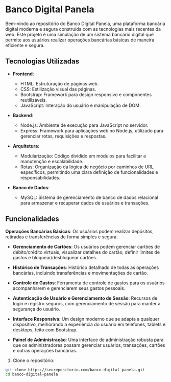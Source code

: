 # Banco Digital Panela

Bem-vindo ao repositório do Banco Digital Panela, uma plataforma bancária digital moderna e segura construída com as tecnologias mais recentes da web. Este projeto é uma simulação de um sistema bancário digital que permite aos usuários realizar operações bancárias básicas de maneira eficiente e segura.

## Tecnologias Utilizadas

- **Frontend**:
  - HTML: Estruturação de páginas web.
  - CSS: Estilização visual das páginas.
  - Bootstrap: Framework para design responsivo e componentes reutilizáveis.
  - JavaScript: Interação do usuário e manipulação de DOM.

- **Backend**:
  - Node.js: Ambiente de execução para JavaScript no servidor.
  - Express: Framework para aplicações web no Node.js, utilizado para gerenciar rotas, requisições e respostas.
  
- **Arquitetura**:
  - Modularização: Código dividido em módulos para facilitar a manutenção e escalabilidade.
  - Rotas: Organização da lógica de negócio por caminhos de URL específicos, permitindo uma clara definição de funcionalidades e responsabilidades.

- **Banco de Dados**:
  - MySQL: Sistema de gerenciamento de banco de dados relacional para armazenar e recuperar dados de usuários e transações.


## Funcionalidades
**Operações Bancárias Básicas**: Os usuários podem realizar depósitos, retiradas e transferências de forma simples e segura.
  
- **Gerenciamento de Cartões**: Os usuários podem gerenciar cartões de débito/crédito virtuais, visualizar detalhes do cartão, definir limites de gastos e bloquear/desbloquear cartões.

- **Histórico de Transações**: Histórico detalhado de todas as operações bancárias, incluindo transferências e movimentações de cartão.

- **Controle de Gastos**: Ferramenta de controle de gastos para os usuários acompanharem e gerenciarem seus gastos pessoais.

- **Autenticação de Usuário e Gerenciamento de Sessão**: Recursos de login e registro seguros, com gerenciamento de sessão para manter a segurança do usuário.

- **Interface Responsiva**: Um design moderno que se adapta a qualquer dispositivo, melhorando a experiência do usuário em telefones, tablets e desktops, feito com Bootstrap.

- **Painel de Administração**: Uma interface de administração robusta para que os administradores possam gerenciar usuários, transações, cartões e outras operações bancárias.



1. Clone o repositório:

```bash
git clone https://seurepositorio.com/banco-digital-panela.git
cd banco-digital-panela
